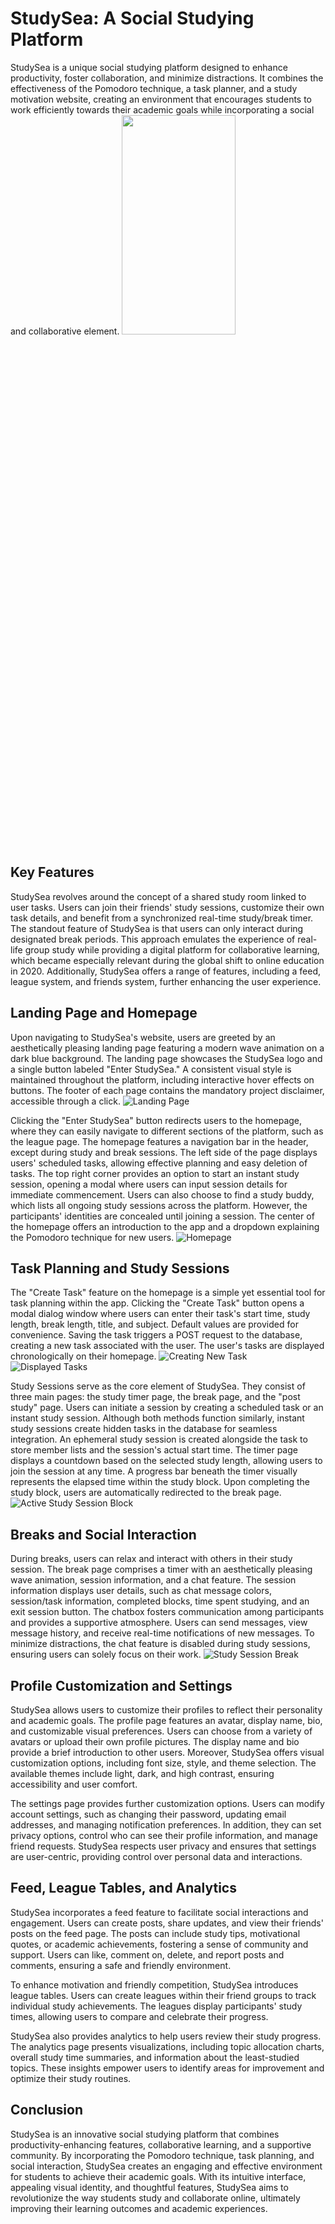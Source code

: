 # StudySea: A Social Studying Platform
StudySea is a unique social studying platform designed to enhance productivity, foster collaboration, and minimize distractions. It combines the effectiveness of the Pomodoro technique, a task planner, and a study motivation website, creating an environment that encourages students to work efficiently towards their academic goals while incorporating a social and collaborative element.
<img src="https://github.com/NourAshoush/studysea.live/blob/main/images/image11.png" width="60%" height="30%">
<!-- ![StudySea Logo](https://github.com/NourAshoush/studysea.live/blob/main/images/image11.png) -->

## Key Features
StudySea revolves around the concept of a shared study room linked to user tasks. Users can join their friends' study sessions, customize their own task details, and benefit from a synchronized real-time study/break timer. The standout feature of StudySea is that users can only interact during designated break periods. This approach emulates the experience of real-life group study while providing a digital platform for collaborative learning, which became especially relevant during the global shift to online education in 2020. Additionally, StudySea offers a range of features, including a feed, league system, and friends system, further enhancing the user experience.

## Landing Page and Homepage
Upon navigating to StudySea's website, users are greeted by an aesthetically pleasing landing page featuring a modern wave animation on a dark blue background. The landing page showcases the StudySea logo and a single button labeled "Enter StudySea." A consistent visual style is maintained throughout the platform, including interactive hover effects on buttons. The footer of each page contains the mandatory project disclaimer, accessible through a click.
![Landing Page](https://github.com/NourAshoush/studysea.live/blob/main/images/image1.png)

Clicking the "Enter StudySea" button redirects users to the homepage, where they can easily navigate to different sections of the platform, such as the league page. The homepage features a navigation bar in the header, except during study and break sessions. The left side of the page displays users' scheduled tasks, allowing effective planning and easy deletion of tasks. The top right corner provides an option to start an instant study session, opening a modal where users can input session details for immediate commencement. Users can also choose to find a study buddy, which lists all ongoing study sessions across the platform. However, the participants' identities are concealed until joining a session. The center of the homepage offers an introduction to the app and a dropdown explaining the Pomodoro technique for new users.
![Homepage](https://github.com/NourAshoush/studysea.live/blob/main/images/image5.png)

## Task Planning and Study Sessions
The "Create Task" feature on the homepage is a simple yet essential tool for task planning within the app. Clicking the "Create Task" button opens a modal dialog window where users can enter their task's start time, study length, break length, title, and subject. Default values are provided for convenience. Saving the task triggers a POST request to the database, creating a new task associated with the user. The user's tasks are displayed chronologically on their homepage.
![Creating New Task](https://github.com/NourAshoush/studysea.live/blob/main/images/image9.png)
![Displayed Tasks](https://github.com/NourAshoush/studysea.live/blob/main/images/image14.png)


Study Sessions serve as the core element of StudySea. They consist of three main pages: the study timer page, the break page, and the "post study" page. Users can initiate a session by creating a scheduled task or an instant study session. Although both methods function similarly, instant study sessions create hidden tasks in the database for seamless integration. An ephemeral study session is created alongside the task to store member lists and the session's actual start time. The timer page displays a countdown based on the selected study length, allowing users to join the session at any time. A progress bar beneath the timer visually represents the elapsed time within the study block. Upon completing the study block, users are automatically redirected to the break page.
![Active Study Session Block](https://github.com/NourAshoush/studysea.live/blob/main/images/image10.png)

## Breaks and Social Interaction
During breaks, users can relax and interact with others in their study session. The break page comprises a timer with an aesthetically pleasing wave animation, session information, and a chat feature. The session information displays user details, such as chat message colors, session/task information, completed blocks, time spent studying, and an exit session button. The chatbox fosters communication among participants and provides a supportive atmosphere. Users can send messages, view message history, and receive real-time notifications of new messages. To minimize distractions, the chat feature is disabled during study sessions, ensuring users can solely focus on their work.
![Study Session Break](https://github.com/NourAshoush/studysea.live/blob/main/images/image8.png)

## Profile Customization and Settings
StudySea allows users to customize their profiles to reflect their personality and academic goals. The profile page features an avatar, display name, bio, and customizable visual preferences. Users can choose from a variety of avatars or upload their own profile pictures. The display name and bio provide a brief introduction to other users. Moreover, StudySea offers visual customization options, including font size, style, and theme selection. The available themes include light, dark, and high contrast, ensuring accessibility and user comfort.

The settings page provides further customization options. Users can modify account settings, such as changing their password, updating email addresses, and managing notification preferences. In addition, they can set privacy options, control who can see their profile information, and manage friend requests. StudySea respects user privacy and ensures that settings are user-centric, providing control over personal data and interactions.

## Feed, League Tables, and Analytics
StudySea incorporates a feed feature to facilitate social interactions and engagement. Users can create posts, share updates, and view their friends' posts on the feed page. The posts can include study tips, motivational quotes, or academic achievements, fostering a sense of community and support. Users can like, comment on, delete, and report posts and comments, ensuring a safe and friendly environment.

To enhance motivation and friendly competition, StudySea introduces league tables. Users can create leagues within their friend groups to track individual study achievements. The leagues display participants' study times, allowing users to compare and celebrate their progress.

StudySea also provides analytics to help users review their study progress. The analytics page presents visualizations, including topic allocation charts, overall study time summaries, and information about the least-studied topics. These insights empower users to identify areas for improvement and optimize their study routines.

## Conclusion
StudySea is an innovative social studying platform that combines productivity-enhancing features, collaborative learning, and a supportive community. By incorporating the Pomodoro technique, task planning, and social interaction, StudySea creates an engaging and effective environment for students to achieve their academic goals. With its intuitive interface, appealing visual identity, and thoughtful features, StudySea aims to revolutionize the way students study and collaborate online, ultimately improving their learning outcomes and academic experiences.
